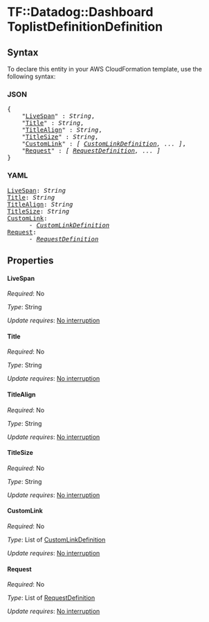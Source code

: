 # TF::Datadog::Dashboard ToplistDefinitionDefinition

## Syntax

To declare this entity in your AWS CloudFormation template, use the following syntax:

### JSON

<pre>
{
    "<a href="#livespan" title="LiveSpan">LiveSpan</a>" : <i>String</i>,
    "<a href="#title" title="Title">Title</a>" : <i>String</i>,
    "<a href="#titlealign" title="TitleAlign">TitleAlign</a>" : <i>String</i>,
    "<a href="#titlesize" title="TitleSize">TitleSize</a>" : <i>String</i>,
    "<a href="#customlink" title="CustomLink">CustomLink</a>" : <i>[ <a href="customlinkdefinition.md">CustomLinkDefinition</a>, ... ]</i>,
    "<a href="#request" title="Request">Request</a>" : <i>[ <a href="requestdefinition.md">RequestDefinition</a>, ... ]</i>
}
</pre>

### YAML

<pre>
<a href="#livespan" title="LiveSpan">LiveSpan</a>: <i>String</i>
<a href="#title" title="Title">Title</a>: <i>String</i>
<a href="#titlealign" title="TitleAlign">TitleAlign</a>: <i>String</i>
<a href="#titlesize" title="TitleSize">TitleSize</a>: <i>String</i>
<a href="#customlink" title="CustomLink">CustomLink</a>: <i>
      - <a href="customlinkdefinition.md">CustomLinkDefinition</a></i>
<a href="#request" title="Request">Request</a>: <i>
      - <a href="requestdefinition.md">RequestDefinition</a></i>
</pre>

## Properties

#### LiveSpan

_Required_: No

_Type_: String

_Update requires_: [No interruption](https://docs.aws.amazon.com/AWSCloudFormation/latest/UserGuide/using-cfn-updating-stacks-update-behaviors.html#update-no-interrupt)

#### Title

_Required_: No

_Type_: String

_Update requires_: [No interruption](https://docs.aws.amazon.com/AWSCloudFormation/latest/UserGuide/using-cfn-updating-stacks-update-behaviors.html#update-no-interrupt)

#### TitleAlign

_Required_: No

_Type_: String

_Update requires_: [No interruption](https://docs.aws.amazon.com/AWSCloudFormation/latest/UserGuide/using-cfn-updating-stacks-update-behaviors.html#update-no-interrupt)

#### TitleSize

_Required_: No

_Type_: String

_Update requires_: [No interruption](https://docs.aws.amazon.com/AWSCloudFormation/latest/UserGuide/using-cfn-updating-stacks-update-behaviors.html#update-no-interrupt)

#### CustomLink

_Required_: No

_Type_: List of <a href="customlinkdefinition.md">CustomLinkDefinition</a>

_Update requires_: [No interruption](https://docs.aws.amazon.com/AWSCloudFormation/latest/UserGuide/using-cfn-updating-stacks-update-behaviors.html#update-no-interrupt)

#### Request

_Required_: No

_Type_: List of <a href="requestdefinition.md">RequestDefinition</a>

_Update requires_: [No interruption](https://docs.aws.amazon.com/AWSCloudFormation/latest/UserGuide/using-cfn-updating-stacks-update-behaviors.html#update-no-interrupt)

